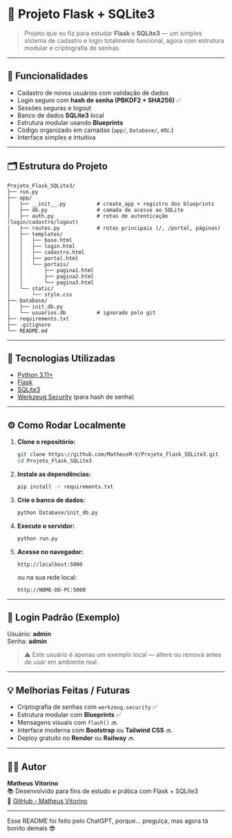 # 🧠 Projeto Flask + SQLite3

> Projeto que eu fiz para estudar **Flask** e **SQLite3** — um simples sistema de cadastro e login totalmente funcional, agora com estrutura modular e criptografia de senhas.

---

## 🚀 Funcionalidades

- Cadastro de novos usuários com validação de dados  
- Login seguro com **hash de senha (PBKDF2 + SHA256)** ✅  
- Sessões seguras e logout  
- Banco de dados **SQLite3** local  
- Estrutura modular usando **Blueprints**  
- Código organizado em camadas (`app/`, `Database/`, etc.)  
- Interface simples e intuitiva

---

## 🗂️ Estrutura do Projeto

```
Projeto_Flask_SQLite3/
├── run.py
├── app/
│   ├── __init__.py          # create_app + registro dos blueprints
│   ├── db.py                # camada de acesso ao SQLite
│   ├── auth.py              # rotas de autenticação (login/cadastro/logout)
│   ├── routes.py            # rotas principais (/, /portal, páginas)
│   ├── templates/
│   │   ├── base.html
│   │   ├── login.html
│   │   ├── cadastro.html
│   │   ├── portal.html
│   │   └── portais/
│   │       ├── pagina1.html
│   │       ├── pagina2.html
│   │       └── pagina3.html
│   └── static/
│       └── style.css
├── Database/
│   ├── init_db.py
│   └── usuarios.db          # ignorado pelo git
├── requirements.txt
├── .gitignore
└── README.md
```

---

## 🧰 Tecnologias Utilizadas

- [Python 3.11+](https://www.python.org/)  
- [Flask](https://flask.palletsprojects.com/)  
- [SQLite3](https://www.sqlite.org/)  
- [Werkzeug Security](https://werkzeug.palletsprojects.com/) (para hash de senha)

---

## ⚙️ Como Rodar Localmente

1. **Clone o repositório:**  
   ```bash
   git clone https://github.com/MatheusM-V/Projeto_Flask_SQLite3.git
   cd Projeto_Flask_SQLite3
   ```

2. **Instale as dependências:**  
   ```bash
   pip install -r requirements.txt
   ```

3. **Crie o banco de dados:**  
   ```bash
   python Database/init_db.py
   ```

4. **Execute o servidor:**  
   ```bash
   python run.py
   ```

5. **Acesse no navegador:**  
   ```
   http://localhost:5000
   ```
   ou na sua rede local:  
   ```
   http://NOME-DO-PC:5000
   ```

---

## 🔐 Login Padrão (Exemplo)

Usuário: **admin**  
Senha: **admin**  

> ⚠️ Este usuário é apenas um exemplo local — altere ou remova antes de usar em ambiente real.

---

## 💡 Melhorias Feitas / Futuras

- Criptografia de senhas com `werkzeug.security` ✅  
- Estrutura modular com **Blueprints** ✅  
- Mensagens visuais com `flash()` 🔜  
- Interface moderna com **Bootstrap** ou **Tailwind CSS** 🔜  
- Deploy gratuito no **Render** ou **Railway** 🔜

---

## 🧑‍💻 Autor

**Matheus Vitorino**  
📚 Desenvolvido para fins de estudo e prática com Flask + SQLite3  
🔗 [GitHub - Matheus Vitorino](https://github.com/MatheusM-V)

---

Esse README foi feito pelo ChatGPT, porque... preguiça, mas agora tá bonito demais 😎
